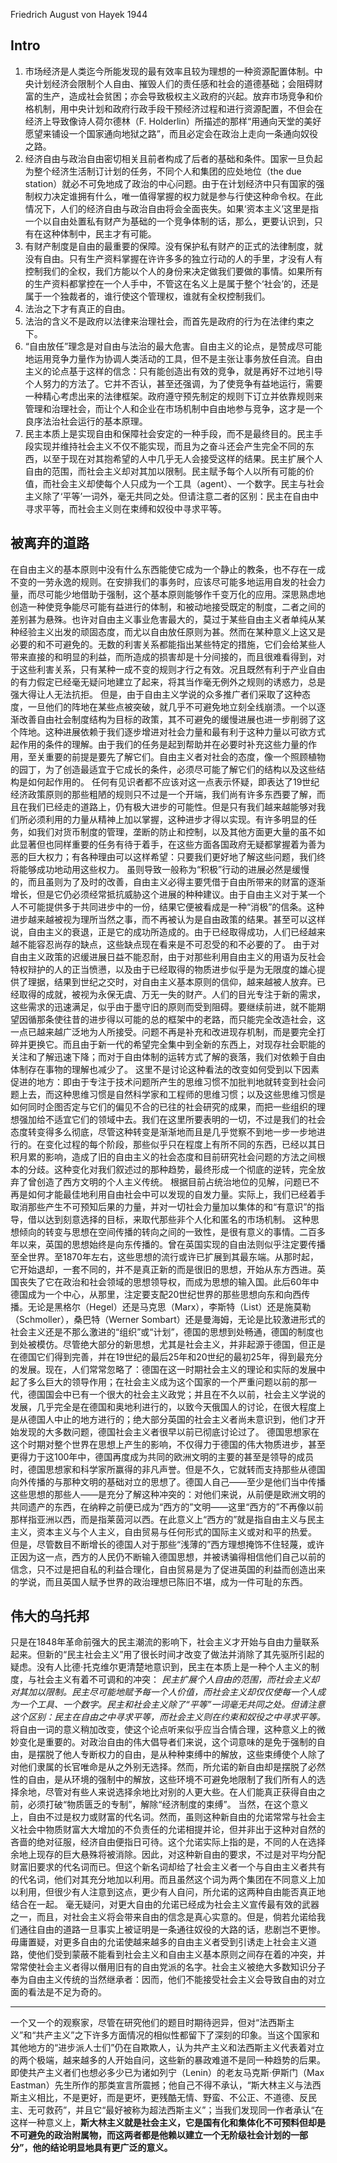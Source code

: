 Friedrich August von Hayek 1944

## Intro
1. 市场经济是人类迄今所能发现的最有效率且较为理想的一种资源配置体制。中央计划经济会限制个人自由、摧毁人们的责任感和社会的道德基础；会阻碍财富的生产，造成社会贫困；亦会导致极权主义政府的兴起。放弃市场竞争和价格机制，用中央计划和政府行政手段干预经济过程和进行资源配置，不但会在经济上导致像诗人荷尔德林（F. Holderlin）所描述的那样“用通向天堂的美好愿望来铺设一个国家通向地狱之路”，而且必定会在政治上走向一条通向奴役之路。
2. 经济自由与政治自由密切相关且前者构成了后者的基础和条件。国家一旦负起为整个经济生活制订计划的任务，不同个人和集团的应处地位（the due station）就必不可免地成了政治的中心问题。由于在计划经济中只有国家的强制权力决定谁拥有什么，唯一值得掌握的权力就是参与行使这种命令权。在此情况下，人们的经济自由与政治自由将会全面丧失。如果‘资本主义’这里是指一个以自由处置私有财产为基础的一个竞争体制的话，那么，更要认识到，只有在这种体制中，民主才有可能。
3. 有财产制度是自由的最重要的保障。没有保护私有财产的正式的法律制度，就没有自由。只有生产资料掌握在许许多多的独立行动的人的手里，才没有人有控制我们的全权，我们方能以个人的身份来决定做我们要做的事情。如果所有的生产资料都掌控在一个人手中，不管这在名义上是属于整个‘社会’的，还是属于一个独裁者的，谁行使这个管理权，谁就有全权控制我们。
4. 法治之下才有真正的自由。
5. 法治的含义不是政府以法律来治理社会，而首先是政府的行为在法律约束之下。
6. “自由放任”理念是对自由与法治的最大危害。自由主义的论点，是赞成尽可能地运用竞争力量作为协调人类活动的工具，但不是主张让事务放任自流。自由主义的论点基于这样的信念：只有能创造出有效的竞争，就是再好不过地引导个人努力的方法了。它并不否认，甚至还强调，为了使竞争有益地运行，需要一种精心考虑出来的法律框架。政府遵守预先制定的规则下订立并依靠规则来管理和治理社会，而让个人和企业在市场机制中自由地参与竞争，这才是一个良序法治社会运行的基本原理。
7. 民主本质上是实现自由和保障社会安定的一种手段，而不是最终目的。民主手段实现并维持社会主义不仅不能实现，而且为之奋斗还会产生完全不同的东西，以至于现在对其抱希望的人中几乎无人会接受这样的结果。民主扩展个人自由的范围，而社会主义却对其加以限制。民主赋予每个人以所有可能的价值，而社会主义却使每个人只成为一个工具（agent）、一个数字。民主与社会主义除了‘平等’一词外，毫无共同之处。但请注意二者的区别：民主在自由中寻求平等，而社会主义则在束缚和奴役中寻求平等。

## 被离弃的道路
在自由主义的基本原则中没有什么东西能使它成为一个静止的教条，也不存在一成不变的一劳永逸的规则。在安排我们的事务时，应该尽可能多地运用自发的社会力量，而尽可能少地借助于强制，这个基本原则能够作千变万化的应用。深思熟虑地创造一种使竞争能尽可能有益进行的体制，和被动地接受既定的制度，二者之间的差别甚为悬殊。也许对自由主义事业危害最大的，莫过于某些自由主义者单纯从某种经验主义出发的顽固态度，而尤以自由放任原则为甚。然而在某种意义上这又是必要的和不可避免的。无数的利害关系都能指出某些特定的措施，它们会给某些人带来直接的和明显的利益，而所造成的损害却是十分间接的，而且很难看得到，对于这些利害关系，只有某种一成不变的规则才行之有效。况且既然有利于产业自由的有力假定已经毫无疑问地建立了起来，将其当作毫无例外之规则的诱惑力，总是强大得让人无法抗拒。
但是，由于自由主义学说的众多推广者们采取了这种态度，一旦他们的阵地在某些点被突破，就几乎不可避免地立刻全线崩溃。一个以逐渐改善自由社会制度结构为目标的政策，其不可避免的缓慢进展也进一步削弱了这个阵地。这种进展依赖于我们逐步增进对社会力量和最有利于这种力量以可欲方式起作用的条件的理解。由于我们的任务是起到帮助并在必要时补充这些力量的作用，至关重要的前提是要先了解它们。自由主义者对社会的态度，像一个照顾植物的园丁，为了创造最适宜于它成长的条件，必须尽可能了解它们的结构以及这些结构是如何起作用的。
任何有见识者都不应该对这一点表示怀疑，即表达了19世纪经济政策原则的那些粗陋的规则只不过是一个开端，我们尚有许多东西要了解，而且在我们已经走的道路上，仍有极大进步的可能性。但是只有我们越来越能够对我们所必须利用的力量从精神上加以掌握，这种进步才得以实现。有许多明显的任务，如我们对货币制度的管理，垄断的防止和控制，以及其他方面更大量的虽不如此显著但也同样重要的任务有待于着手，在这些方面各国政府无疑都掌握着为善为恶的巨大权力；有各种理由可以这样希望：只要我们更好地了解这些问题，我们终将能够成功地动用这些权力。
虽则导致一般称为“积极”行动的进展必然是缓慢的，而且虽则为了及时的改善，自由主义必得主要凭借于自由所带来的财富的逐渐增长，但是它仍必须经常抵抗威胁这个进展的种种建议。由于自由主义对于某一个人不可能提供多于共同进步中的一份，结果它便被看成是一种“消极”的信条。这种进步越来越被视为理所当然之事，而不再被认为是自由政策的结果。甚至可以这样说，自由主义的衰退，正是它的成功所造成的。由于已经取得成功，人们已经越来越不能容忍尚存的缺点，这些缺点现在看来是不可忍受的和不必要的了。
由于对自由主义政策的迟缓进展日益不能忍耐，由于对那些利用自由主义的用语为反社会特权辩护的人的正当愤懑，以及由于已经取得的物质进步似乎是为无限度的雄心提供了理据，结果到世纪之交时，对自由主义基本原则的信仰，越来越被人放弃。已经取得的成就，被视为永保无虞、万无一失的财产。人们的目光专注于新的需求，这些需求的迅速满足，似乎由于墨守旧的原则而受到阻碍。要继续前进，就不能期望因循那条使往昔的进步得以可能的总的框架中的老路，而只能完全改造社会，这一点已越来越广泛地为人所接受。问题不再是补充和改进现存机制，而是要完全打碎并更换它。而且由于新一代的希望完全集中到全新的东西上，对现存社会职能的关注和了解迅速下降；而对于自由体制的运转方式了解的衰落，我们对依赖于自由体制存在事物的理解也减少了。
这里不是讨论这种看法的改变如何受到以下因素促进的地方：即由于专注于技术问题所产生的思维习惯不加批判地就转变到社会问题上去，而这种思维习惯是自然科学家和工程师的思维习惯；以及这些思维习惯是如何同时企图否定与它们的偏见不合的已往的社会研究的成果，而把一些组织的理想强加给不适宜它们的领域中去。我们在这里所要表明的一切，不过是我们的社会态度转变得多么彻底，尽管这种转变是渐渐地而且是几乎觉察不到地一步一步地进行的。在变化过程的每个阶段，那些似乎只在程度上有所不同的东西，已经以其日积月累的影响，造成了旧的自由主义的社会态度和目前研究社会问题的方法之间根本的分歧。这种变化对我们叙述过的那种趋势，最终形成一个彻底的逆转，完全放弃了曾创造了西方文明的个人主义传统。
根据目前占统治地位的见解，问题已不再是如何才能最佳地利用自由社会中可以发现的自发力量。实际上，我们已经着手取消那些产生不可预知后果的力量，并对一切社会力量加以集体的和“有意识”的指导，借以达到刻意选择的目标，来取代那些非个人化和匿名的市场机制。
这种思想倾向的转变与思想在空间传播的转向之间的一致性，是很有意义的事情。二百多年以来，英国的思想始终是向东传播的。曾在英国实现的自由法则似乎注定要传播至全世界。至1870年左右，这些思想的流行或许已扩展到其最东端。从那时起，它开始退却，一套不同的，并不是真正新的而是很旧的思想，开始从东方西进。英国丧失了它在政治和社会领域的思想领导权，而成为思想的输入国。此后60年中德国成为一个中心，从那里，注定要支配20世纪世界的那些思想向东和向西传播。无论是黑格尔（Hegel）还是马克思（Marx），李斯特（List）还是施莫勒（Schmoller），桑巴特（Werner Sombart）还是曼海姆，无论是比较激进形式的社会主义还是不那么激进的“组织”或“计划”，德国的思想到处畅通，德国的制度也到处被模仿。尽管绝大部分的新思想，尤其是社会主义，并非起源于德国，但正是在德国它们得到完善，并在19世纪的最后25年和20世纪的最初25年，得到最充分的发展。现在，人们常常忽略了：德国在这一时期社会主义的理论和实际的发展中起了多么巨大的领导作用；在社会主义成为这个国家的一个严重问题以前的那一代，德国国会中已有一个很大的社会主义政党；并且在不久以前，社会主义学说的发展，几乎完全是在德国和奥地利进行的，以致今天俄国人的讨论，在很大程度上是从德国人中止的地方进行的；绝大部分英国的社会主义者尚未意识到，他们才开始发现的大多数问题，德国社会主义者很早以前已彻底讨论过了。
德国思想家在这个时期对整个世界在思想上产生的影响，不仅得力于德国的伟大物质进步，甚至更得力于这100年中，德国再度成为共同的欧洲文明的主要的甚至是领导的成员时，德国思想家和科学家所赢得的非凡声誉。但是不久，它就转而支持那些从德国向外传播的与那种文明的基础对立的思想了。德国人自己——至少是他们当中传播这些思想的那些人——是充分了解这种冲突的：对他们来说，从前便是欧洲文明的共同遗产的东西，在纳粹之前便已成为“西方的”文明——这里“西方的”不再像以前那样指亚洲以西，而是指莱茵河以西。在此意义上“西方的”就是指自由主义与民主主义，资本主义与个人主义，自由贸易与任何形式的国际主义或对和平的热爱。
但是，尽管数目不断增长的德国人对于那些“浅薄的”西方理想掩饰不住轻蔑，或许正因为这一点，西方的人民仍不断输入德国思想，并被诱骗得相信他们自己以前的信念，只不过是把自私的利益合理化，自由贸易是为了促进英国的利益而创造出来的学说，而且英国人赋予世界的政治理想已陈旧不堪，成为一件可耻的东西。

## 伟大的乌托邦
只是在1848年革命前强大的民主潮流的影响下，社会主义才开始与自由力量联系起来。但新的“民主社会主义”用了很长时间才改变了做法并消除了其先驱所引起的疑虑。没有人比德·托克维尔更清楚地意识到，民主在本质上是一种个人主义的制度，与社会主义有着不可调和的冲突：
*民主扩展个人自由的范围，而社会主义却对其加以限制。民主尽可能地赋予每一个人价值，而社会主义却仅仅使每一个人成为一个工具、一个数字。民主和社会主义除了“平等”一词毫无共同之处。但请注意这个区别：民主在自由之中寻求平等，而社会主义则在约束和奴役之中寻求平等。*
将自由一词的意义稍加改变，使这个论点听来似乎应当合情合理，这种意义上的微妙变化是重要的。对政治自由的伟大倡导者们来说，这个词意味的是免于强制的自由，是摆脱了他人专断权力的自由，是从种种束缚中的解放，这些束缚使个人除了对他们隶属的长官唯命是从之外别无选择。然而，所允诺的新自由却是摆脱了必然性的自由，是从环境的强制中的解放，这些环境不可避免地限制了我们所有人的选择余地，尽管对有些人来说选择余地比对别的人更大些。在人们能真正获得自由之前，必须打破“物质匮乏的专制”，解除“经济制度的束缚”。
当然，在这个意义上，自由不过是权力或财富的代名词。然而，虽则这种新自由的允诺常常与社会主义社会中物质财富大大增加的不负责任的允诺相提并论，但并非出于这种对自然的吝啬的绝对征服，经济自由便指日可待。这个允诺实际上指的是，不同的人在选择余地上现存的巨大悬殊将被消除。因此，对这种新自由的要求，不过是对平均分配财富旧要求的代名词而已。但这个新名词却给了社会主义者一个与自由主义者共有的代名词，他们对其充分地加以利用。而且虽然这个词为两个集团在不同意义上加以利用，但很少有人注意到这点，更少有人自问，所允诺的这两种自由能否真正地结合在一起。
毫无疑问，对更大自由的允诺已经成为社会主义宣传最有效的武器之一，而且，对社会主义将会带来自由的信念是真心实意的。但是，倘若允诺给我们通往自由的道路一旦事实上被证明是一条通往奴役的大路的话，悲剧岂不更惨。毋庸置疑，对更多自由的允诺使越来越多的自由主义者受到引诱走上社会主义道路，使他们受到蒙蔽不能看到社会主义和自由主义基本原则之间存在着的冲突，并常常使社会主义者得以僭用旧有的自由党派的名字。社会主义被绝大多数知识分子奉为自由主义传统的当然继承者：因而，他们不能接受社会主义会导致自由的对立面的看法是不足为奇的。

---

一个又一个的观察家，尽管在研究他们的题目时期待迥异，但对“法西斯主义”和“共产主义”之下许多方面情况的相似性都留下了深刻的印象。当这个国家和其他地方的“进步派人士们”仍在自欺欺人，认为共产主义和法西斯主义代表着对立的两个极端，越来越多的人开始自问，这些新的暴政难道不是同一种趋势的后果。即使共产主义者们也想必多少已为诸如列宁（Lenin）的老友马克斯·伊斯门（Max Eastman）先生所作的那类宣言所震撼；他自己不得不承认，“斯大林主义与法西斯主义相比，不是更好，而是更坏，更残酷无情、野蛮、不公正、不道德、反民主、无可救药”，并且它“最好被称为超法西斯主义”；当我们发现同一作者承认“在这样一种意义上，**斯大林主义就是社会主义，它是国有化和集体化不可预料但却是不可避免的政治附属物，而这两者都是他赖以建立一个无阶级社会计划的一部分”，他的结论明显地具有更广泛的意义。**
